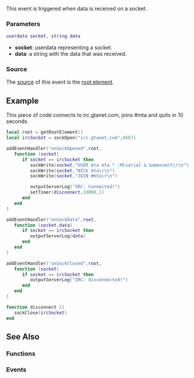 <pageclass class="#AA7592" subcaption="Sockets Module"></pageclass>

This event is triggered when data is received on a socket.

### Parameters

``` lua
userdata socket, string data
```

-   **socket**: userdata representing a socket.
-   **data**: a string with the data that was received.

### Source

The [source](/docs/event_system#Event_source.md "wikilink") of this event is the [root element](/root_element.md "wikilink").

Example
-------

This piece of code connects to irc.gtanet.com, joins \#mta and quits in 10 seconds.

``` lua
local root = getRootElement()
local ircSocket = sockOpen("irc.gtanet.com",6667)

addEventHandler("onSockOpened",root,
   function (socket)
      if socket == ircSocket then
         sockWrite(socket,"USER mta mta * :MCvarial & Gamesnert\r\n")
         sockWrite(socket,"NICK mta\r\n")
         sockWrite(socket,"JOIN #mta\r\n")

         outputServerLog("IRC: Connected!")
         setTimer(disconnect,10000,1)
      end
   end
)

addEventHandler("onSockData",root,
   function (socket,data)
      if socket == ircSocket then
         outputServerLog(data)
      end
   end
)

addEventHandler("onSockClosed",root,
   function (socket)
      if socket == ircSocket then
         outputServerLog("IRC: disconnected!")
      end
   end
)

function disconnect ()
   sockClose(ircSocket)
end
```

See Also
--------

### Functions

### Events
